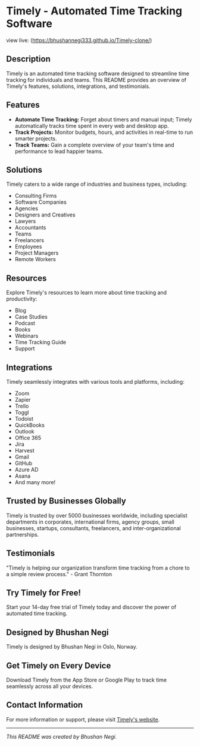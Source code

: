 # Timely - Automated Time Tracking Software

view live: (https://bhushannegi333.github.io/Timely-clone/)

## Description
Timely is an automated time tracking software designed to streamline time tracking for individuals and teams. This README provides an overview of Timely's features, solutions, integrations, and testimonials.

## Features
- **Automate Time Tracking:** Forget about timers and manual input; Timely automatically tracks time spent in every web and desktop app.
- **Track Projects:** Monitor budgets, hours, and activities in real-time to run smarter projects.
- **Track Teams:** Gain a complete overview of your team's time and performance to lead happier teams.

## Solutions
Timely caters to a wide range of industries and business types, including:
- Consulting Firms
- Software Companies
- Agencies
- Designers and Creatives
- Lawyers
- Accountants
- Teams
- Freelancers
- Employees
- Project Managers
- Remote Workers

## Resources
Explore Timely's resources to learn more about time tracking and productivity:
- Blog
- Case Studies
- Podcast
- Books
- Webinars
- Time Tracking Guide
- Support

## Integrations
Timely seamlessly integrates with various tools and platforms, including:
- Zoom
- Zapier
- Trello
- Toggl
- Todoist
- QuickBooks
- Outlook
- Office 365
- Jira
- Harvest
- Gmail
- GitHub
- Azure AD
- Asana
- And many more!

## Trusted by Businesses Globally
Timely is trusted by over 5000 businesses worldwide, including specialist departments in corporates, international firms, agency groups, small businesses, startups, consultants, freelancers, and inter-organizational partnerships.

## Testimonials
"Timely is helping our organization transform time tracking from a chore to a simple review process." - Grant Thornton

## Try Timely for Free!
Start your 14-day free trial of Timely today and discover the power of automated time tracking.

## Designed by Bhushan Negi
Timely is designed by Bhushan Negi in Oslo, Norway.

## Get Timely on Every Device
Download Timely from the App Store or Google Play to track time seamlessly across all your devices.

## Contact Information
For more information or support, please visit [Timely's website](https://timelyapp.com).

---

*This README was created by Bhushan Negi.*
